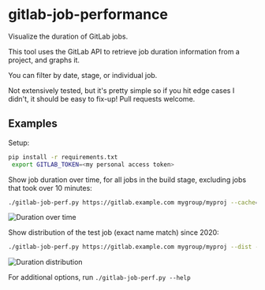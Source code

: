 # gitlab-job-performance

Visualize the duration of GitLab jobs.

This tool uses the GitLab API to retrieve job duration information from a project, and graphs it.

You can filter by date, stage, or individual job.

Not extensively tested, but it's pretty simple so if you hit edge cases I didn't, it should be easy to fix-up! Pull
requests welcome.

## Examples

Setup:

```bash
pip install -r requirements.txt
 export GITLAB_TOKEN=<my personal access token>
```

Show job duration over time, for all jobs in the build stage, excluding jobs that took over 10 minutes:

```bash
./gitlab-job-perf.py https://gitlab.example.com mygroup/myproj --cache=myproj.json --stage=build --ignore-over=600
```

![Duration over time](https://raw.githubusercontent.com/mykter/gitlab-job-perf/master/time.png)

Show distribution of the test job (exact name match) since 2020:

```bash
./gitlab-job-perf.py https://gitlab.example.com mygroup/myproj --dist --cache=myproj.json --job=^test$ --since=2020-01-01
```

![Duration distribution](https://raw.githubusercontent.com/mykter/gitlab-job-perf/master/dist.png)

For additional options, run `./gitlab-job-perf.py --help`

